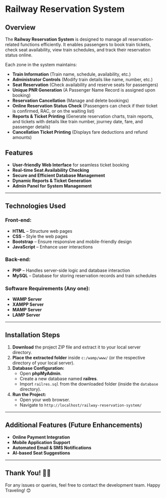 # Railway Reservation System

## Overview
The **Railway Reservation System** is designed to manage all reservation-related functions efficiently. It enables passengers to book train tickets, check seat availability, view train schedules, and track their reservation status online.

Each zone in the system maintains:
- **Train Information** (Train name, schedule, availability, etc.)
- **Administrator Controls** (Modify train details like name, number, etc.)
- **Seat Reservation** (Check availability and reserve seats for passengers)
- **Unique PNR Generation** (A Passenger Name Record is assigned upon booking)
- **Reservation Cancellation** (Manage and delete bookings)
- **Online Reservation Status Check** (Passengers can check if their ticket is confirmed, RAC, or on the waiting list)
- **Reports & Ticket Printing** (Generate reservation charts, train reports, and tickets with details like train number, journey date, fare, and passenger details)
- **Cancellation Ticket Printing** (Displays fare deductions and refund amounts)

## Features
- **User-friendly Web Interface** for seamless ticket booking
- **Real-time Seat Availability Checking**
- **Secure and Efficient Database Management**
- **Dynamic Reports & Ticket Generation**
- **Admin Panel for System Management**

---
## Technologies Used
### Front-end:
- **HTML** – Structure web pages
- **CSS** – Style the web pages
- **Bootstrap** – Ensure responsive and mobile-friendly design
- **JavaScript** – Enhance user interactions

### Back-end:
- **PHP** – Handles server-side logic and database interaction
- **MySQL** – Database for storing reservation records and train schedules

### Software Requirements (Any one):
- **WAMP Server**
- **XAMPP Server**
- **MAMP Server**
- **LAMP Server**

---
## Installation Steps
1. **Download** the project ZIP file and extract it to your local server directory.
2. **Place the extracted folder** inside `c:/wamp/www/` (or the respective directory of your local server).
3. **Database Configuration:**
   - Open **phpMyAdmin**.
   - Create a new database named **railres**.
   - Import `railres.sql` from the downloaded folder (inside the `database` directory).
4. **Run the Project:**
   - Open your web browser.
   - Navigate to `http://localhost/railway-reservation-system/`

---
## Additional Features (Future Enhancements)
- **Online Payment Integration**
- **Mobile Application Support**
- **Automated Email & SMS Notifications**
- **AI-based Seat Suggestions**

---
## Thank You! 🚆🎫
For any issues or queries, feel free to contact the development team. Happy Traveling! 😊
